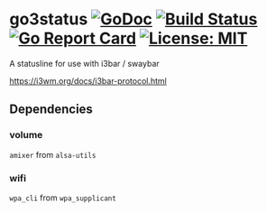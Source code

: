 # go3status [![GoDoc][1]][2] [![Build Status][3]][4] [![Go Report Card][5]][6] [![License: MIT][7]][8]

[1]: https://godoc.org/github.com/seankhliao/go3status?status.svg
[2]: https://godoc.org/github.com/seankhliao/go3status
[3]: https://img.shields.io/travis/seankhliao/go3status.svg?style=flat-square
[4]: https://travis-ci.org/seankhliao/go3status
[5]: https://goreportcard.com/badge/github.com/seankhliao/go3status?style=flat-square
[6]: https://goreportcard.com/report/github.com/seankhliao/go3status
[7]: https://img.shields.io/badge/License-MIT-blue.svg?longCache=true&style=flat-square
[8]: LICENSE

A statusline for use with i3bar / swaybar

https://i3wm.org/docs/i3bar-protocol.html

## Dependencies

### volume

`amixer` from `alsa-utils`

### wifi

`wpa_cli` from `wpa_supplicant`
